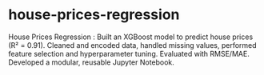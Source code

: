 # house-prices-regression
House Prices Regression : Built an XGBoost model to predict house prices (R² = 0.91). Cleaned and encoded data, handled missing values, performed feature selection and hyperparameter tuning. Evaluated with RMSE/MAE. Developed a modular, reusable Jupyter Notebook.
